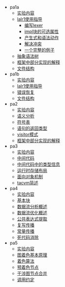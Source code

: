 * pa1a
  - [实验内容](book/pa1a/实验内容.md)
  - [lalr1使用指导](book/pa1a/lalr1使用指导.md)
    - [编写lexer](book/pa1a/编写lexer.md)
    - [impl块的可选属性](book/pa1a/impl块的可选属性.md)
    - [产生式和语法动作](book/pa1a/产生式和语法动作.md)
    - [解决冲突](book/pa1a/解决冲突.md)
    - [一个完整的例子](book/pa1a/一个完整的例子.md)
  - [抽象语法树](book/pa1a/抽象语法树.md)
  - [框架中部分实现的解释](book/pa1a/框架中部分实现的解释.md)
  - [文件结构](book/pa1a/文件结构.md)
* pa1b
  - [实验内容](book/pa1b/实验内容.md)
  - [lalr1使用指导](book/pa1b/lalr1使用指导.md)
  - [错误恢复](book/pa1b/错误恢复.md)
  - [文件结构](book/pa1b/文件结构.md)
* pa2
  - [实验内容](book/pa2/实验内容.md)
  - [语义分析](book/pa2/语义分析.md)
  - [符号表](book/pa2/符号表.md)
  - [语句的返回类型](book/pa2/语句的返回类型.md)
  - [visitor模式](book/pa2/visitor模式.md)
  - [框架中部分实现的解释](book/pa2/框架中部分实现的解释.md)
* pa3
  - [实验内容](book/pa3/实验内容.md)
  - [中间代码](book/pa3/中间代码.md)
  - [中间代码中的类型信息](book/pa3/中间代码中的类型信息.md)
  - [运行时存储布局](book/pa3/运行时存储布局.md)
  - [面向对象机制](book/pa3/面向对象机制.md)
  - [tacvm简述](book/pa3/tacvm简述.md)
* pa4
  - [实验内容](book/pa4/实验内容.md)
  - [基本块](book/pa4/基本块.md)
  - [数据流分析概述](book/pa4/数据流分析概述.md)
  - [数据流优化概述](book/pa4/数据流优化概述.md)
  - [公共表达式提取](book/pa4/公共表达式提取.md)
  - [复写传播](book/pa4/复写传播.md)
  - [常量传播](book/pa4/常量传播.md)
  - [死代码消除](book/pa4/死代码消除.md)
* pa5
  - [实验内容](book/pa5/实验内容.md)
  - [图着色基本原理](book/pa5/图着色基本原理.md)
  - [着色算法](book/pa5/着色算法.md)
  - [预着色节点](book/pa5/预着色节点.md)
  - [干涉图节点合并](book/pa5/干涉图节点合并.md)
  - [调用约定](book/pa5/调用约定.md)